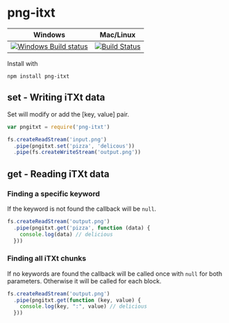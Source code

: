 # png-itxt


Windows        | Mac/Linux   
-------------- | ------------
[![Windows Build status](http://img.shields.io/appveyor/ci/finnp/png-itxt.svg)](https://ci.appveyor.com/project/finnp/png-itxt/branch/master) | [![Build Status](https://travis-ci.org/finnp/png-itxt.svg?branch=master)](https://travis-ci.org/finnp/png-itxt)


Install with
```
npm install png-itxt
```

## set - Writing iTXt data

Set will modify or add the [key, value] pair.

```js
var pngitxt = require('png-itxt')

fs.createReadStream('input.png')
  .pipe(pngitxt.set('pizza', 'delicous'))
  .pipe(fs.createWriteStream('output.png'))
```

## get - Reading iTXt data

### Finding a specific keyword
If the keyword is not found the callback will be `null`.

```js
fs.createReadStream('output.png')
  .pipe(pngitxt.get('pizza', function (data) {
    console.log(data) // delicious
  }))
```

### Finding all iTXt chunks
If no keywords are found the callback will be called once with `null` for both parameters. Otherwise it will be called for each block.

```js
fs.createReadStream('output.png')
  .pipe(pngitxt.get(function (key, value) {
    console.log(key, ":", value) // delicious
  }))
```

